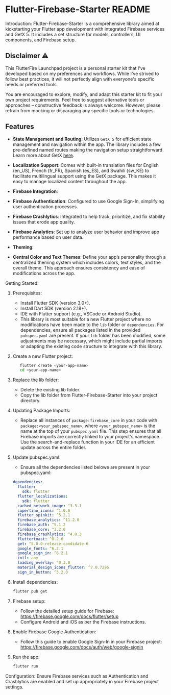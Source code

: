 # Flutter-Firebase-Starter README

Introduction:
Flutter-Firebase-Starter is a comprehensive library aimed at kickstarting your Flutter app development with integrated Firebase services and GetX 5. It includes a set structure for models, controllers, UI components, and Firebase setup.

## Disclaimer ⚠️

This FlutterFire Launchpad project is a personal starter kit that I've developed based on my preferences and workflows. While I've strived to follow best practices, it will not perfectly align with everyone's specific needs or preferred tools.

You are encouraged to explore, modify, and adapt this starter kit to fit your own project requirements. Feel free to suggest alternative tools or approaches – constructive feedback is always welcome. However, please refrain from mocking or disparaging any specific tools or technologies.

## Features

- **State Management and Routing**: Utilizes `GetX 5` for efficient state management and navigation within the app. The library includes a few pre-defined named routes making the navigation setup straightforward. Learn more about GetX [here](https://pub.dev/packages/get).

- **Localization Support**: Comes with built-in translation files for English (en_US), French (fr_FR), Spanish (es_ES), and Swahili (sw_KE) to facilitate multilingual support using the GetX package. This makes it easy to manage localized content throughout the app.

- **Firebase Integration**:
- **Firebase Authentication**: Configured to use Google Sign-In, simplifying user authentication processes.
- **Firebase Crashlytics**: Integrated to help track, prioritize, and fix stability issues that erode app quality.
- **Firebase Analytics**: Set up to analyze user behavior and improve app performance based on user data.

- **Theming**:
- **Central Color and Text Themes**: Define your app’s personality through a centralized theming system which includes colors, text styles, and the overall theme. This approach ensures consistency and ease of modifications across the app.

Getting Started:

1. Prerequisites:

   - Install Flutter SDK (version 3.0+).
   - Install Dart SDK (version 2.18+).
   - IDE with Flutter support (e.g., VSCode or Android Studio).
   - This library is most suitable for a new Flutter project where no modifications have been made to the `lib` folder or `dependencies`. For dependencies, ensure all packages listed in the provided `pubspec.yaml` are present. If your `lib` folder has been modified, some adjustments may be necessary, which might include partial imports or adapting the existing code structure to integrate with this library.

2. Create a new Flutter project:
   ```bash
      flutter create <your-app-name>
      cd <your-app-name>
   ```
3. Replace the lib folder:

   - Delete the existing lib folder.
   - Copy the lib folder from Flutter-Firebase-Starter into your project directory.

4. Updating Package Imports:

   - Replace all instances of `package:firebase_core` in your code with `package:<your_pubspec_name>`, where `<your_pubspec_name>` is the name at the top of your `pubspec.yaml` file. This step ensures that all Firebase imports are correctly linked to your project's namespace. Use the search-and-replace function in your IDE for an efficient update across the entire folder.

5. Update pubspec.yaml:

   - Ensure all the dependencies listed belowe are present in your pubspec.yaml:

   ```yaml
   dependencies:
     flutter:
       sdk: flutter
     flutter_localizations:
       sdk: flutter
     cached_network_image: ^3.3.1
     cupertino_icons: ^1.0.6
     flutter_spinkit: ^5.2.1
     firebase_analytics: ^11.2.0
     firebase_auth: ^5.1.2
     firebase_core: ^3.2.0
     firebase_crashlytics: ^4.0.3
     fluttertoast: ^8.2.6
     get: ^5.0.0-release-candidate-6
     google_fonts: ^6.2.1
     google_sign_in: ^6.2.1
     intl: any
     loading_overlay: ^0.3.0
     material_design_icons_flutter: ^7.0.7296
     sign_in_button: ^3.2.0
   ```

6. Install dependencies:

   ```bash
   flutter pub get
   ```

7. Firebase setup:

   - Follow the detailed setup guide for Firebase: https://firebase.google.com/docs/flutter/setup
   - Configure Android and iOS as per the Firebase instructions.

8. Enable Firebase Google Authentication:

   - Follow this guide to enable Google Sign-In in your Firebase project: https://firebase.google.com/docs/auth/web/google-signin

9. Run the app:
   ```bash
   flutter run
   ```

Configuration:
Ensure Firebase services such as Authentication and Crashlytics are enabled and set up appropriately in your Firebase project settings.

